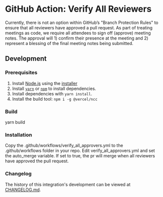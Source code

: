 # GitHub Action: Verify All Reviewers 

Currently, there is not an option within GitHub’s "Branch Protection Rules" to ensure that all reviewers have approved a pull request. As part of treating meetings as code, we require all attendees to sign off (approve) meeting notes. The approval will 1) confirm their presence at the meeting and 2) represent a blessing of the final meeting notes being submitted.   

## Development

### Prerequisites

1. Install [Node.js](https://nodejs.org/) using the [installer](https://nodejs.org/en/download/) 
2. Install [`yarn`](https://yarnpkg.com/getting-started/install) or [`npm`](https://github.com/npm/cli#installation) to install dependencies.
3. Install dependencies with `yarn install`.
4. Install the build tool: `npm i -g @vercel/ncc`

### Build
yarn build 

### Installation
Copy the .github/workflows/verify_all_approvers.yml to the .github/workflows folder in your repo. 
Edit verify_all_approvers.yml and set the auto_merge variable. If set to true, the pr will merge when all reviewers have approved the pull request.

### Changelog
 The history of this integration's development can be viewed at [CHANGELOG.md](CHANGELOG.md).